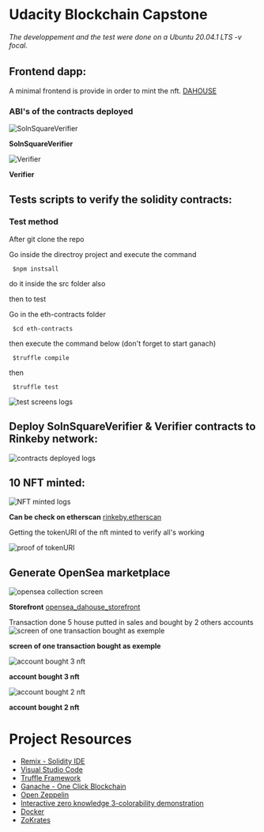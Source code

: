 # Udacity Blockchain Capstone


###### The developpement and the test were done on a  Ubuntu 20.04.1 LTS -v focal.


## Frontend dapp:
A minimal frontend is provide in order to mint the nft. [DAHOUSE](https://gateway.ipfs.io/ipfs/QmaVQgU9vnqGckaX6wm22wrfVQe7yeNzXbWzJRcBSpsLT1?fbclid=IwAR1UdyJSL7hoQnUMF98X7auIL8h6cWLOUCwCZ7CFqALbvbsRXtm8W_cn5rc#market) 



### ABI's of the contracts deployed

![SolnSquareVerifier](https://i.imgur.com/AB5w4EI.png)

**SolnSquareVerifier**


![Verifier](https://i.imgur.com/FOH5oYX.png)


**Verifier**

## Tests scripts to verify the solidity contracts: 

### Test method 

After git clone the repo

Go inside the directroy project and execute the command

```
 $npm instsall 
```

do it inside the src folder also

then to test

Go in the eth-contracts folder 

```
 $cd eth-contracts
```

then execute the command below (don't forget to start ganach)

```
 $truffle compile
```
 
 then

```
 $truffle test
```


![test screens logs](https://i.imgur.com/phIaZko.png)


## Deploy SolnSquareVerifier & Verifier contracts to Rinkeby network:
![contracts deployed logs](https://i.imgur.com/CTqUqos.png)

## 10 NFT minted:

![NFT minted logs](https://i.imgur.com/PT3Zwmz.png)


**Can be check on etherscan**  [rinkeby.etherscan](https://rinkeby.etherscan.io/token/0xc7fcb15d6259ab1594c8969266a613179918f5c4?a=0x2389A7B4c959741f958b441C875fF5FaD4553806)


Getting the tokenURI of the nft minted to verify all's working 

![proof of tokenURI](https://i.imgur.com/wCqzJzg.png)


## Generate OpenSea marketplace

![opensea collection screen ](https://i.imgur.com/CiJvcPT.png)


**Storefront** [opensea_dahouse_storefront](https://testnets.opensea.io/assets/dahouse-v4)

Transaction done 5 house putted in sales and bought by 2 others accounts
![screen of one transaction bought as exemple](https://i.imgur.com/BQRItlb.png)


**screen of one transaction bought as exemple**


![account bought 3 nft](https://i.imgur.com/9beFiNk.png)


**account bought 3 nft**

![account bought 2 nft](https://i.imgur.com/mK596cN.png)


**account bought 2 nft**



# Project Resources

* [Remix - Solidity IDE](https://remix.ethereum.org/)
* [Visual Studio Code](https://code.visualstudio.com/)
* [Truffle Framework](https://truffleframework.com/)
* [Ganache - One Click Blockchain](https://truffleframework.com/ganache)
* [Open Zeppelin ](https://openzeppelin.org/)
* [Interactive zero knowledge 3-colorability demonstration](http://web.mit.edu/~ezyang/Public/graph/svg.html)
* [Docker](https://docs.docker.com/install/)
* [ZoKrates](https://github.com/Zokrates/ZoKrates)
